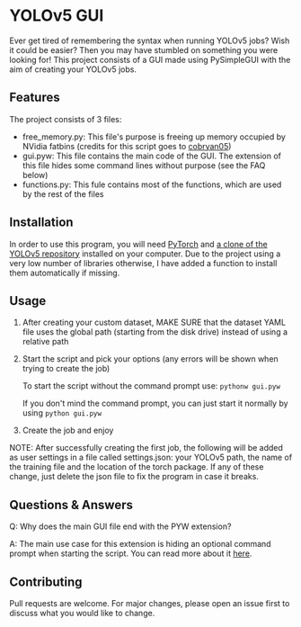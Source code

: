 # YOLOv5 GUI
Ever get tired of remembering the syntax when running YOLOv5 jobs? Wish it could be easier? Then you may have stumbled on something you were looking for!
This project consists of a GUI made using PySimpleGUI with the aim of creating your YOLOv5 jobs.

## Features
The project consists of 3 files:
- free_memory.py: This file's purpose is freeing up memory occupied by NVidia fatbins (credits for this script goes to [cobryan05](https://github.com/cobryan05))
- gui.pyw: This file contains the main code of the GUI. The extension of this file hides some command lines without purpose (see the FAQ below)
- functions.py: This fule contains most of the functions, which are used by the rest of the files

## Installation
In order to use this program, you will need [PyTorch](https://pytorch.org/get-started/locally/) and [a clone of the YOLOv5 repository](https://github.com/ultralytics/yolov5) installed on your computer.
Due to the project using a very low number of libraries otherwise, I have added a function to install them automatically if missing.

## Usage
1. After creating your custom dataset, MAKE SURE that the dataset YAML file uses the global path (starting from the disk drive) instead of using a relative path
2. Start the script and pick your options (any errors will be shown when trying to create the job)

   To start the script without the command prompt use: ```pythonw gui.pyw```
   
   If you don't mind the command prompt, you can just start it normally by using ```python gui.pyw```

3. Create the job and enjoy

NOTE: After successfully creating the first job, the following will be added as user settings in a file called settings.json: your YOLOv5 path, the name of the training file and the location of the torch package.
If any of these change, just delete the json file to fix the program in case it breaks.

## Questions & Answers
Q: Why does the main GUI file end with the PYW extension?

A: The main use case for this extension is hiding an optional command prompt when starting the script. You can read more about it [here](https://stackoverflow.com/questions/34739315/pyw-files-in-python-program).

## Contributing
Pull requests are welcome. For major changes, please open an issue first to discuss what you would like to change.
